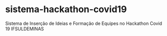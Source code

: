 # sistema-hackathon-covid19
Sistema de Inserção de Ideias e Formação de Equipes no Hackathon Covid 19 IFSULDEMINAS
